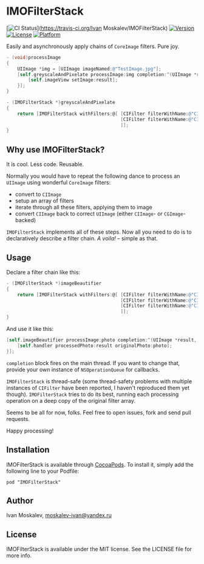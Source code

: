 # IMOFilterStack

[![CI Status](http://img.shields.io/travis/ivanmoskalev/IMOFilterStack.svg?style=flat)](https://travis-ci.org/Ivan Moskalev/IMOFilterStack)
[![Version](https://img.shields.io/cocoapods/v/IMOFilterStack.svg?style=flat)](http://cocoadocs.org/docsets/IMOFilterStack)
[![License](https://img.shields.io/cocoapods/l/IMOFilterStack.svg?style=flat)](http://cocoadocs.org/docsets/IMOFilterStack)
[![Platform](https://img.shields.io/cocoapods/p/IMOFilterStack.svg?style=flat)](http://cocoadocs.org/docsets/IMOFilterStack)

Easily and asynchronously apply chains of `CoreImage` filters. Pure joy.

```objective-c
- (void)processImage
{
    UIImage *img = [UIImage imageNamed:@"TestImage.jpg"];
    [self.greyscaleAndPixelate processImage:img completion:^(UIImage *result, NSError *error) {
        [self.imageView setImage:result];
    }];
}

- (IMOFilterStack *)greyscaleAndPixelate 
{
    return [IMOFilterStack withFilters:@[ [CIFilter filterWithName:@"CIPhotoEffectNoir"], 
                                          [CIFilter filterWithName:@"CIPixellate"] 
                                          ]];
}
```

## Why use IMOFilterStack?

It is cool. Less code. Reusable.

Normally you would have to repeat the following dance to process an `UIImage` using wonderful `CoreImage` filters:
- convert to `CIImage`
- setup an array of filters
- iterate through all these filters, applying them to image
- convert `CIImage` back to correct `UIImage` (either `CIImage`- or `CGImage`-backed)

`IMOFilterStack` implements all of these steps. Now all you need to do is to declaratively describe a filter chain. *A voila!* – simple as that. 

## Usage

Declare a filter chain like this:

```objective-c
- (IMOFilterStack *)imageBeautifier
{
    return [IMOFilterStack withFilters:@[ [CIFilter filterWithName:@"CINoiseReduction"], 
                                          [CIFilter filterWithName:@"CIExposureAdjust" keysAndValues:kCIInputEVKey, @(0.10f), nil],
                                          [CIFilter filterWithName:@"CIVibrance" keysAndValues:@"inputAmount", @(0.10f), nil] 
                                          ]];
}
```

And use it like this:

```objective-c
[self.imageBeautifier processImage:photo completion:^(UIImage *result, NSError *error) {
    [self.handler processedPhoto:result originalPhoto:photo];
}];
```

`completion` block fires on the main thread. If you want to change that, provide your own instance of `NSOperationQueue` for callbacks.    

`IMOFilterStack` is thread-safe (some thread-safety problems with multiple instances of `CIFilter` have been reported, I haven't reproduced them yet though). `IMOFilterStack` tries to do its best, running each processing operation on a deep copy of the original filter array.

Seems to be all for now, folks. Feel free to open issues, fork and send pull requests.

Happy processing!

## Installation

IMOFilterStack is available through [CocoaPods](http://cocoapods.org). To install
it, simply add the following line to your Podfile:

    pod "IMOFilterStack"

## Author

Ivan Moskalev, moskalev-ivan@yandex.ru

## License

IMOFilterStack is available under the MIT license. See the LICENSE file for more info.

